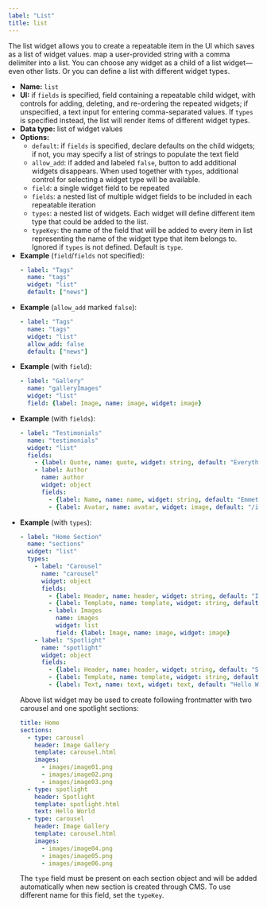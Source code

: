 ```yaml
---
label: "List"
title: list
---
```


The list widget allows you to create a repeatable item in the UI which saves as a list of widget values. map a user-provided string with a comma delimiter into a list. You can choose any widget as a child of a list widget—even other lists. Or you can define a list with different widget types.

- **Name:** `list`
- **UI:** if `fields` is specified, field containing a repeatable child widget, with controls for adding, deleting, and re-ordering the repeated widgets; if unspecified, a text input for entering comma-separated values. If `types` is specified instead, the list will render items of different widget types. 
- **Data type:** list of widget values
- **Options:**
  - `default`: if `fields` is specified, declare defaults on the child widgets; if not, you may specify a list of strings to populate the text field
  - `allow_add`: if added and labeled `false`, button to add additional widgets disappears. When used together with `types`, additional control for selecting a widget type will be available.
  - `field`: a single widget field to be repeated
  - `fields`: a nested list of multiple widget fields to be included in each repeatable iteration
  - `types`: a nested list of widgets. Each widget will define different item type that could be added to the list.
  - `typeKey`: the name of the field that will be added to every item in list representing the name of the widget type that item belongs to. Ignored if `types` is not defined. Default is `type`.
- **Example** (`field`/`fields` not specified):
    ```yaml
    - label: "Tags"
      name: "tags"
      widget: "list"
      default: ["news"]
    ```
- **Example** (`allow_add` marked `false`):
    ```yaml
    - label: "Tags"
      name: "tags"
      widget: "list"
      allow_add: false
      default: ["news"]
    ```
- **Example** (with `field`):
    ```yaml
    - label: "Gallery"
      name: "galleryImages"
      widget: "list"
      field: {label: Image, name: image, widget: image}
    ```
- **Example** (with `fields`):
    ```yaml
    - label: "Testimonials"
      name: "testimonials"
      widget: "list"
      fields:
        - {label: Quote, name: quote, widget: string, default: "Everything is awesome!"}
        - label: Author
          name: author
          widget: object
          fields:
            - {label: Name, name: name, widget: string, default: "Emmet"}
            - {label: Avatar, name: avatar, widget: image, default: "/img/emmet.jpg"}
    ```
- **Example** (with `types`):
    ```yaml
    - label: "Home Section"
      name: "sections"
      widget: "list"
      types:
        - label: "Carousel"
          name: "carousel"
          widget: object
          fields:
            - {label: Header, name: header, widget: string, default: "Image Gallery"}
            - {label: Template, name: template, widget: string, default: "carousel.html"}
            - label: Images
              name: images
              widget: list
              field: {label: Image, name: image, widget: image}
        - label: "Spotlight"
          name: "spotlight"
          widget: object
          fields:
            - {label: Header, name: header, widget: string, default: "Spotlight"}
            - {label: Template, name: template, widget: string, default: "spotlight.html"}
            - {label: Text, name: text, widget: text, default: "Hello World"}
    ```
    Above list widget may be used to create following frontmatter with two carousel and one spotlight sections:
    ```yaml
    title: Home
    sections:
      - type: carousel
        header: Image Gallery
        template: carousel.html
        images:
          - images/image01.png
          - images/image02.png
          - images/image03.png
      - type: spotlight
        header: Spotlight
        template: spotlight.html
        text: Hello World
      - type: carousel
        header: Image Gallery
        template: carousel.html
        images:
          - images/image04.png
          - images/image05.png
          - images/image06.png
    ```
    The `type` field must be present on each section object and will be added automatically when new section is created through CMS. To use different name for this field, set the `typeKey`.
